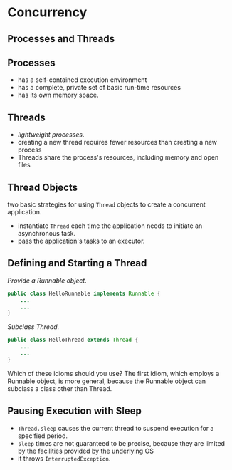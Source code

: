 Concurrency
===

Processes and Threads
---

Processes
---

* has a self-contained execution environment
* has a complete, private set of basic run-time resources
* has its own memory space.

Threads
---

* _lightweight processes_.
* creating a new thread requires fewer resources than creating a new process
* Threads share the process's resources, including memory and open files

Thread Objects
---

two basic strategies for using `Thread` objects to create a concurrent application.

* instantiate `Thread` each time the application needs to initiate an asynchronous task.
* pass the application's tasks to an executor.

Defining and Starting a Thread
---

_Provide a Runnable object._

```java
public class HelloRunnable implements Runnable {
    ...
    ...
}
```

_Subclass Thread._

```java 
public class HelloThread extends Thread {
    ...
    ...
}
```
Which of these idioms should you use? The first idiom, which employs a Runnable object, is more general, because the Runnable object can subclass a class other than Thread.

Pausing Execution with Sleep
---

* `Thread.sleep` causes the current thread to suspend execution for a specified period.
* `sleep` times are not guaranteed to be precise, because they are limited by the facilities provided by the underlying OS
* it throws `InterruptedException`.